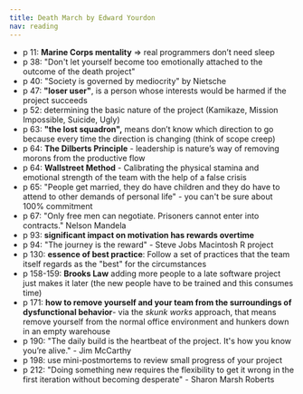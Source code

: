 ```yaml
---
title: Death March by Edward Yourdon
nav: reading
---
```


- p 11: **Marine Corps mentality** => real programmers don’t need sleep
- p 38: "Don't let yourself become too emotionally attached to the outcome of the death project"
- p 40: "Society is governed by mediocrity" by Nietsche
- p 47: **"loser user"**, is a person whose interests would be harmed if the project succeeds
- p 52: determining the basic nature of the project (Kamikaze, Mission Impossible, Suicide, Ugly)
- p 63: **"the lost squadron",** means don’t know which direction to go because every time the direction is changing
  (think of scope creep)
- p 64: **The Dilberts Principle** - leadership is nature’s way of removing morons from the productive flow
- p 64: **Wallstreet Method** - Calibrating the physical stamina and emotional strength of the team with the help of a
  false crisis
- p 65: "People get married, they do have children and they do have to attend to other demands of personal life" - you
  can't be sure about 100% commitment
- p 67: "Only free men can negotiate. Prisoners cannot enter into contracts." Nelson Mandela
- p 93: **significant impact on motivation has rewards overtime**
- p 94: "The journey is the reward" - Steve Jobs Macintosh R project
- p 130: **essence of best practice**: Follow a set of practices that the team itself regards as the "best" for the
  circumstances
- p 158-159: **Brooks Law** adding more people to a late software project just makes it later (the new people have to
  be trained and this consumes time)
- p 171: **how to remove yourself and your team from the surroundings of dysfunctional behavior**- via the *skunk works*
  approach, that means remove yourself from the normal office environment and hunkers down in an empty warehouse
- p 190: "The daily build is the heartbeat of the project. It's how you know you’re alive." - Jim McCarthy
- p 198: use mini-postmortems to review small progress of your project
- p 212: "Doing something new requires the flexibility to get it wrong in the first iteration without becoming
  desperate" - Sharon Marsh Roberts

